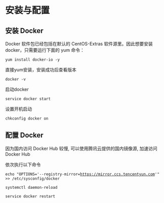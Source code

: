 # 安装与配置

## 安装 Docker

Docker 软件包已经包括在默认的 CentOS-Extras 软件源里。因此想要安装 docker，只需要运行下面的 yum 命令：

`yum install docker-io -y`

直接yum安装，安装成功后查看版本

`docker -v`

启动docker

`service docker start`

设置开机启动

`chkconfig docker on`

## 配置 Docker

因为国内访问 Docker Hub 较慢, 可以使用腾讯云提供的国内镜像源, 加速访问 Docker Hub

依次执行以下命令

`echo "OPTIONS='--registry-mirror=`[`https://mirror.ccs.tencentyun.com`](https://mirror.ccs.tencentyun.com)`'" >> /etc/sysconfig/docker`

`systemctl daemon-reload`

`service docker restart`

